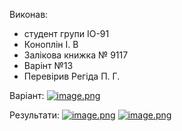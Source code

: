 Виконав:
- студент групи ІО-91
- Коноплін  І. В
- Залікова книжка № 9117
- Варінт №13
- Перевірив Регіда П. Г.

Варіант:
[![image.png](https://i.postimg.cc/QdHpjdWv/image.png)](https://postimg.cc/gxbwDdsK)

Результати:
[![image.png](https://i.postimg.cc/P5p8BVgj/image.png)](https://postimg.cc/cvWH3h19)
[![image.png](https://i.postimg.cc/qq13dPBk/image.png)](https://postimg.cc/wRsvXbsP)
